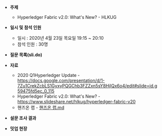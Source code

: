 - **주제**
  
  - Hyperledger Fabric v2.0: What's New? - HLKUG
- **일시 및 참석 인원**
  - 일시 : 2020년 4월 23일 목요일 19:15 ~ 20:10
  - 참석 인원 : 30명
- **질문 목록(sli.do)**
- **자료**
  - 2020 Q1Hyperledger Update - https://docs.google.com/presentation/d/1-7Zu1CrekZcbLS1GyxyPQGChb3FZZxn5sY8HjIQx6o4/edit#slide=id.g59475fd5ec_0_115
  - Hyperledger Fabric v2.0: What's New? - https://www.slideshare.net/hlkug/hyperledger-fabric-v20
  - 핸즈온 랩 - [핸즈온 랩.md](https://github.com/hlkug/meetup/blob/master/202004/핸즈온%20랩.md)
- **설문 조사 결과**
- **밋업 현장**

